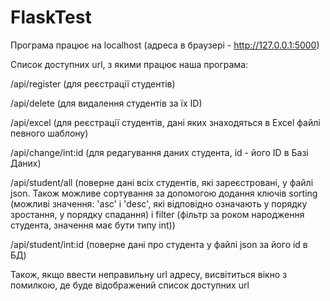 # FlaskTest
Програма працює на localhost (адреса в браузері - http://127.0.0.1:5000)

Список доступних url, з якими працює наша програма:

/api/register (для реєстрації студентів)

/api/delete (для видалення студентів за їх ID)

/api/excel (для реєстрації студентів, дані яких знаходяться в Excel файлі певного шаблону)

/api/change/int:id (для редагування даних студента, id - його ID в Базі Даних)

/api/student/all (поверне дані всіх студентів, які зареєстровані, у файлі json. Також можливе сортування за допомогою додання ключів sorting (можливі значення: 'asc' і 'desc', які відповідно означають у порядку зростання, у порядку спадання) і filter (фільтр за роком народження студента, значення має бути типу int))

/api/student/int:id (поверне дані про студента у файлі json за його id в БД)
   
Також, якщо ввести неправильну url адресу, висвітиться вікно з помилкою, де буде відображений список доступних url
